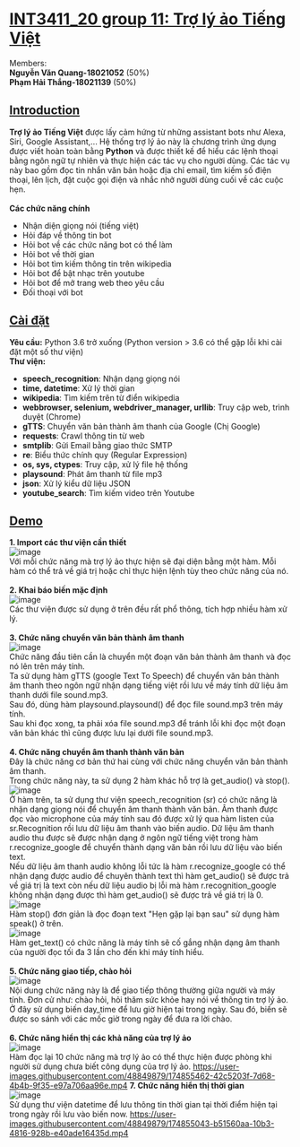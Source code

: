 # [INT3411_20 group 11: Trợ lý ảo Tiếng Việt](name)
Members: <br> **Nguyễn Văn Quang-18021052** (50%) <br>
         **Phạm Hải Thắng-18021139** (50%)
         
## [Introduction](#introduction)
**Trợ lý ảo Tiếng Việt** được lấy cảm hứng từ những assistant bots như Alexa, Siri, Google Assistant,... Hệ thống trợ lý ảo này là chương trình ứng dụng được viết hoàn toàn bằng **Python** và được thiết kế để hiểu các lệnh thoại bằng ngôn ngữ tự nhiên và thực hiện các tác vụ cho người dùng. Các tác vụ này bao gồm đọc tin nhắn văn bản hoặc địa chỉ email, tìm kiếm số điện thoại, lên lịch, đặt cuộc gọi điện và nhắc nhở người dùng cuối về các cuộc hẹn. <br> <br>
**Các chức năng chính**
- Nhận diện giọng nói (tiếng việt) <br>
- Hỏi đáp về thông tin bot <br>
- Hỏi bot về các chức năng bot có thể làm <br>
- Hỏi bot về thời gian <br>
- Hỏi bot tìm kiếm thông tin trên wikipedia <br>
- Hỏi bot để bật nhạc trên youtube <br>
- Hỏi bot để mở trang web theo yêu cầu <br>
- Đối thoại với bot <br>

## [Cài đặt](data)
**Yêu cầu:** Python 3.6 trở xuống (Python version > 3.6 có thể gặp lỗi khi cài đặt một số thư viện) <br>
**Thư viện:**
- **speech_recognition**: Nhận dạng giọng nói
- **time, datetime**: Xử lý thời gian
- **wikipedia**: Tìm kiếm trên từ điển wikipedia
- **webbrowser, selenium, webdriver_manager, urllib**: Truy cập web, trình duyệt (Chrome)
- **gTTS**: Chuyển văn bản thành âm thanh của Google (Chị Google)
- **requests**: Crawl thông tin từ web
- **smtplib**: Gửi Email bằng giao thức SMTP
- **re**: Biểu thức chính quy (Regular Expression) 
- **os, sys, ctypes**: Truy cập, xử lý file hệ thống
- **playsound**: Phát âm thanh từ file mp3
- **json**: Xử lý kiểu dữ liệu JSON
- **youtube_search**: Tìm kiếm video trên Youtube

## [Demo](demo)
**1. Import các thư viện cần thiết** <br>
![image](https://user-images.githubusercontent.com/48849879/174769290-9126649c-b1a4-4f7f-aa31-6550bfdac816.png) <br>
Với mỗi chức năng mà trợ lý ảo thực hiện sẽ đại diện bằng một hàm. Mỗi hàm có thể trả về giá trị hoặc chỉ thực hiện lệnh tùy theo chức năng của nó. <br> <br>
**2. Khai báo biến mặc định** <br>
![image](https://user-images.githubusercontent.com/48849879/174769575-a8557d7e-90db-4957-8ec5-a9401b84daf9.png) <br>
Các thư viện được sử dụng ở trên đều rất phổ thông, tích hợp nhiều hàm xử lý. <br> <br>
**3. Chức năng chuyển văn bản thành âm thanh** <br>
![image](https://user-images.githubusercontent.com/48849879/174769909-30e205c8-a6eb-4f9e-8d16-f13c82f8842d.png) <br>
Chức năng đầu tiên cần là chuyển một đoạn văn bản thành âm thanh và đọc nó lên trên máy tính. <br>
Ta sử dụng hàm gTTS (google Text To Speech) để chuyển văn bản thành âm thanh theo ngôn ngữ nhận dạng tiếng việt rồi lưu về máy tính dữ liệu âm thanh dưới file sound.mp3. <br>
Sau đó, dùng hàm playsound.playsound() để đọc file sound.mp3 trên máy tính. <br>
Sau khi đọc xong, ta phải xóa file sound.mp3 để tránh lỗi khi đọc một đoạn văn bản khác thì cũng được lưu lại dưới file sound.mp3.<br> <br>
**4. Chức năng chuyển âm thanh thành văn bản**<br>
Đây là chức năng cơ bản thứ hai cùng với chức năng chuyển văn bản thành âm thanh. <br>
Trong chức năng này, ta sử dụng 2 hàm khác hỗ trợ là get_audio() và stop(). <br>
![image](https://user-images.githubusercontent.com/48849879/174770548-fd9b30d9-b5c6-4afe-befe-18a3d2330e66.png) <br>
Ở hàm trên, ta sử dụng thư viện speech_recognition (sr) có chức năng là nhận dạng giọng nói để chuyển âm thanh thành văn bản. Âm thanh được đọc vào microphone của máy tính sau đó được xử lý qua hàm listen của sr.Recognition rồi lưu dữ liệu âm thanh vào biến audio. Dữ liệu âm thanh audio thu được sẽ được nhận dạng ở ngôn ngữ tiếng việt trong hàm r.recognize_google để chuyển thành dạng văn bản rồi lưu dữ liệu vào biến text. <br>
Nếu dữ liệu âm thanh audio không lỗi tức là hàm r.recognize_google có thể nhận dạng được audio để chuyên thành text thì hàm get_audio() sẽ được trả về giá trị là text còn nếu dữ liệu audio bị lỗi mà hàm r.recognition_google không nhận dạng được thì hàm get_audio() sẽ được trả về giá trị là 0. <br>
![image](https://user-images.githubusercontent.com/48849879/174770582-884bb3e6-9162-4a21-b3af-369b3e842492.png) <br>
Hàm stop() đơn giản là đọc đoạn text "Hẹn gặp lại bạn sau" sử dụng hàm speak() ở trên. <br>
![image](https://user-images.githubusercontent.com/48849879/174771091-7c198ba1-4c05-47f9-98bf-7f3780881fb0.png) <br>
Hàm get_text() có chức năng là máy tính sẽ cố gắng nhận dạng âm thanh của người đọc tối đa 3 lần cho đến khi máy tính hiểu. <br><br>
**5. Chức năng giao tiếp, chào hỏi**<br>
![image](https://user-images.githubusercontent.com/48849879/174771371-2bfbea76-d1c5-41fc-a4d9-f8b7e05672a4.png) <br>
Nội dung chức năng này là để giao tiếp thông thường giữa người và máy tính. Đơn cử như: chào hỏi, hỏi thăm sức khỏe hay nói về thông tin trợ lý ảo. <br>
Ở đây sử dụng biến day_time để lưu giờ hiện tại trong ngày. Sau đó, biến sẽ được so sánh với các mốc giờ trong ngày để đưa ra lời chào. <br><br>
**6. Chức năng hiển thị các khả năng của trợ lý ảo**<br>
![image](https://user-images.githubusercontent.com/48849879/174855360-f6946758-d6ed-4559-ac7b-9b9c28fbf45d.png)<br>
Hàm đọc lại 10 chức năng mà trợ lý ảo có thể thực hiện được phòng khi người sử dụng chưa biết công dụng của trợ lý ảo.
https://user-images.githubusercontent.com/48849879/174855462-42c5203f-7d68-4b4b-9f35-e97a706aa96e.mp4
**7. Chức năng hiển thị thời gian**<br>
![image](https://user-images.githubusercontent.com/48849879/174854854-fb413df9-1060-43fa-a286-4c2e8350e97a.png)<br>
 Sử dụng thư viện datetime để lưu thông tin thời gian tại thời điểm hiện tại trong ngày rồi lưu vào biến now.
https://user-images.githubusercontent.com/48849879/174855043-b51560aa-10b3-4816-928b-e40ade16435d.mp4





